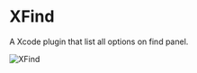 # XFind
A Xcode plugin that list all options on find panel.

![XFind](http://cl.ly/030b3s1Q291e/xfind.png)
